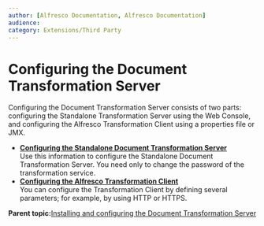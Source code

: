 ```yaml
---
author: [Alfresco Documentation, Alfresco Documentation]
audience: 
category: Extensions/Third Party
---
```


# Configuring the Document Transformation Server

Configuring the Document Transformation Server consists of two parts: configuring the Standalone Transformation Server using the Web Console, and configuring the Alfresco Transformation Client using a properties file or JMX.

-   **[Configuring the Standalone Document Transformation Server](../tasks/transerv-standalone-config.md)**  
Use this information to configure the Standalone Document Transformation Server. You need only to change the password of the transformation service.
-   **[Configuring the Alfresco Transformation Client](../tasks/transerv-trans-client-config.md)**  
You can configure the Transformation Client by defining several parameters; for example, by using HTTP or HTTPS.

**Parent topic:**[Installing and configuring the Document Transformation Server](../concepts/transerv-intro.md)

